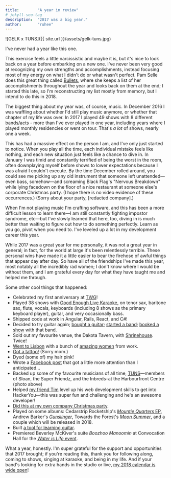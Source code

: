 ```yaml
---
title:        "A year in review"
# jekyll-seo-tag
description:  "2017 was a big year."
author:       "ruhee"
---
```


![GELK x TUNS]({{ site.url }}/assets/gelk-tuns.jpg)

I've never had a year like this one.

This exercise feels a little narcissistic and maybe it is, but it's nice to look back on a year before embarking on a new one. I've never been very good at recognizing my own strengths and accomplishments, instead focusing most of my energy on what I didn't do or what wasn't perfect. Pam Selle does this great thing called [Bullets](https://thewebivore.com/2012-in-review-and-a-secret-to-chronicling-your-accomplishments/), where she keeps a list of her accomplishments throughout the year and looks back on them at the end; I started this late, so I'm reconstructing my list mostly from memory, but I intend to do this in 2018.

The biggest thing about my year was, of course, music. In December 2016 I was waffling about whether I'd still play music anymore, or whether that chapter of my life was over. In 2017 I played 49 shows with 8 different bands/acts - more than I've ever played in one year, including years where I played monthly residencies or went on tour. That's _a lot_ of shows, nearly one a week.

This has had a massive effect on the person I am, and I've only just started to notice. When you play all the time, each individual mistake feels like nothing, and each new situation just feels like a chance to dive in. In January I was timid and constantly terrified of being the worst in the room, often downplaying myself before shows to lower expectations because I was afraid I couldn't execute. By the time December rolled around, you could see me picking up any old instrument that someone left unattended—even bass, somehow—and screaming Black Flag's "Nervous Breakdown" while lying facedown on the floor of a nice restaurant at someone else's corporate Christmas party. (I hope there is no video evidence of these occurrences.) (Sorry about your party, [redacted company].)

When I'm not playing music I'm crafting software, and this has been a more difficult lesson to learn there—I am still constantly fighting impostor syndrome, etc—but I've slowly learned that here, too, diving in is much better than waiting to figure out how to do something perfectly. Learn as you go, pivot when you need to. I've leveled up a lot in my development career this year.

While 2017 was a great year for me personally, it was not a great year in general; in fact, for the world at large it's been relentlessly terrible. These personal wins have made it a little easier to bear the firehose of awful things that appear day after day. So have all of the friendships I've made this year, most notably all the incredibly rad women; I don't know where I would be without them, and I am grateful every day for what they have taught me and helped me through.

Some other cool things that happened:
- Celebrated my first anniversary at [TWG](http://twg.io)!
- Played 38 shows with [Good Enough Live Karaoke](http://www.goodenoughlivekaraoke.com), on tenor sax, baritone sax, flute, vocals, keyboards (including 8 shows as the primary keyboard player), guitar, and very occasionally bass.
- Shipped code at work in Angular, Rails, React, and C#!
- Decided to try guitar again; [bought a guitar](https://www.instagram.com/p/BSeys2zAyRq/); [started a band](http://twitter.com/weakhandsband); [booked a show](https://www.facebook.com/events/1935926319953402/) with that band.
- Sold out my favourite venue, the Dakota Tavern, with [Shrinehouse](https://www.facebook.com/shrinehouseband/). Twice!
- [Went to Lisbon](https://www.instagram.com/p/BbPzpyFgEa_/) with a bunch of [amazing women](https://www.instagram.com/p/BbToHvdnTdf/) from work.
- [Got a tattoo!](https://www.instagram.com/p/BcD8RxlgKwC/) (Sorry mom.)
- Dyed (some of) my hair pink!
- Wrote a [Facebook post](https://www.facebook.com/rdewji/posts/10104088921865090) that got a little more attention than I anticipated...
- Backed up some of my favourite musicians of all time, [TUNS](http://tunsband.com/)—members of Sloan, the Super Friendz, and the Inbreds–at the Harbourfront Centre (photo above)
- Helped [my friend Tim](http://twitter.com/timlemkecodes) level up his web development skills to get into HackerYou—this was super fun and challenging and he's an awesome developer!
- [Did this at my own company Christmas party](https://www.instagram.com/p/BcKucahg2xo/).
- Played on some albums: Cedarstrip Rocketship's [_Mountie Quarters_ EP](https://cedarstriprocketship.bandcamp.com/releases), Andrew Barker's [_Gunslinger_](https://andrewbarker.bandcamp.com/album/gunslinger), Towards the Forest's [_Moon Summer_](https://towardstheforest.bandcamp.com/album/moon-summer), and a couple which will be released in 2018.
- Built [a tool for learning guitar](http://ruhee.ca/guitar-notes/).
- Premiered Beverley McKiver's suite _Boozhoo Manoomin_ at Convocation Hall for the [_Water is Life_ event](https://nowtoronto.com/events/water-is-life-but-many-can-t-drink-it/).

What a year, honestly. I'm super grateful for the support and opportunities that 2017 brought; if you're reading this, thank you for following along, coming to shows, singing at karaoke, and being in my life. And if your band's looking for extra hands in the studio or live, [my 2018 calendar is wide open](mailto:ruhee.dewji@gmail.com)!

